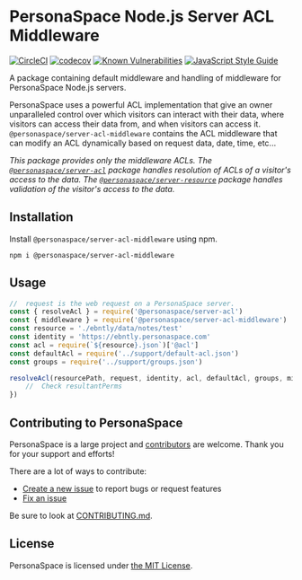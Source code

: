 # PersonaSpace Node.js Server ACL Middleware
[![CircleCI](https://circleci.com/gh/personaspace/node-server-acl-middleware/tree/master.svg?style=svg)](https://circleci.com/gh/personaspace/node-server-acl-middleware/tree/master)
[![codecov](https://codecov.io/gh/personaspace/node-acl-middleware/branch/master/graph/badge.svg)](https://codecov.io/gh/personaspace/node-server-acl-middleware)
[![Known Vulnerabilities](https://snyk.io/test/github/personaspace/node-server-acl-middleware/badge.svg?targetFile=package.json)](https://snyk.io/test/github/personaspace/node-server-acl-middleware?targetFile=package.json)
[![JavaScript Style Guide](https://img.shields.io/badge/code_style-standard-brightgreen.svg)](https://standardjs.com)

A package containing default middleware and handling of middleware for PersonaSpace Node.js servers.

PersonaSpace uses a powerful ACL implementation that give an owner unparalleled control over which visitors can interact with their data, where visitors can access their data from, and when visitors can access it. `@personaspace/server-acl-middleware` contains the ACL middleware that can modify an ACL dynamically based on request data, date, time, etc...

*This package provides only the middleware ACLs. The [`@personaspace/server-acl`](https://github.com/personaspace/node-server-acl) package handles resolution of ACLs of a visitor's access to the data. The [`@personaspace/server-resource`](https://github.com/personaspace/node-server-resource) package handles validation of the visitor's access to the data.*

## Installation

Install `@personaspace/server-acl-middleware` using npm.
```
npm i @personaspace/server-acl-middleware
```

## Usage

```js
//  request is the web request on a PersonaSpace server.
const { resolveAcl } = require('@personaspace/server-acl')
const { middleware } = require('@personaspace/server-acl-middleware')
const resource = './ebntly/data/notes/test'
const identity = 'https://ebntly.personaspace.com'
const acl = require(`${resource}.json`)['@acl']
const defaultAcl = require('../support/default-acl.json')
const groups = require('../support/groups.json')

resolveAcl(resourcePath, request, identity, acl, defaultAcl, groups, middleware, (resultantPerms) => {
    //  Check resultantPerms
})
```

## Contributing to PersonaSpace
PersonaSpace is a large project and [contributors](https://github.com/personaspace/node-server-acl-middleware/blob/master/CONTRIBUTORS.md) are welcome. Thank you for your support and efforts!

There are a lot of ways to contribute:

* [Create a new issue](https://github.com/personaspace/node-server-acl-middleware/issues/new) to report bugs or request features
* [Fix an issue](https://github.com/personaspace/node-server-acl-middleware/issues)

Be sure to look at [CONTRIBUTING.md](https://github.com/personaspace/node-server-acl-middleware/blob/master/CONTRIBUTING.md).

## License
PersonaSpace is licensed under [the MIT License](https://github.com/personaspace/node-server-acl-middleware/blob/master/LICENSE).
